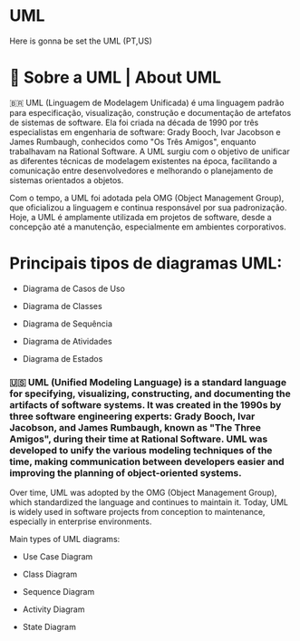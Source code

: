 # UML
Here is gonna be set the UML (PT,US)

# 📘 Sobre a UML | About UML
🇧🇷 UML (Linguagem de Modelagem Unificada) é uma linguagem padrão para especificação, visualização, construção e documentação de artefatos de sistemas de software. Ela foi criada na década de 1990 por três especialistas em engenharia de software: Grady Booch, Ivar Jacobson e James Rumbaugh, conhecidos como "Os Três Amigos", enquanto trabalhavam na Rational Software. A UML surgiu com o objetivo de unificar as diferentes técnicas de modelagem existentes na época, facilitando a comunicação entre desenvolvedores e melhorando o planejamento de sistemas orientados a objetos.

Com o tempo, a UML foi adotada pela OMG (Object Management Group), que oficializou a linguagem e continua responsável por sua padronização. Hoje, a UML é amplamente utilizada em projetos de software, desde a concepção até a manutenção, especialmente em ambientes corporativos.

# Principais tipos de diagramas UML:

- Diagrama de Casos de Uso

- Diagrama de Classes

- Diagrama de Sequência

- Diagrama de Atividades

- Diagrama de Estados


### 🇺🇸 UML (Unified Modeling Language) is a standard language for specifying, visualizing, constructing, and documenting the artifacts of software systems. It was created in the 1990s by three software engineering experts: Grady Booch, Ivar Jacobson, and James Rumbaugh, known as "The Three Amigos", during their time at Rational Software. UML was developed to unify the various modeling techniques of the time, making communication between developers easier and improving the planning of object-oriented systems.

Over time, UML was adopted by the OMG (Object Management Group), which standardized the language and continues to maintain it. Today, UML is widely used in software projects from conception to maintenance, especially in enterprise environments.

Main types of UML diagrams:

- Use Case Diagram

- Class Diagram

- Sequence Diagram

- Activity Diagram

- State Diagram
